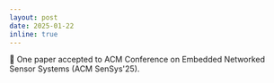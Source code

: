 ```yaml
---
layout: post
date: 2025-01-22
inline: true
---
```

🎉 One paper accepted to ACM Conference on Embedded Networked Sensor Systems (ACM SenSys'25).  